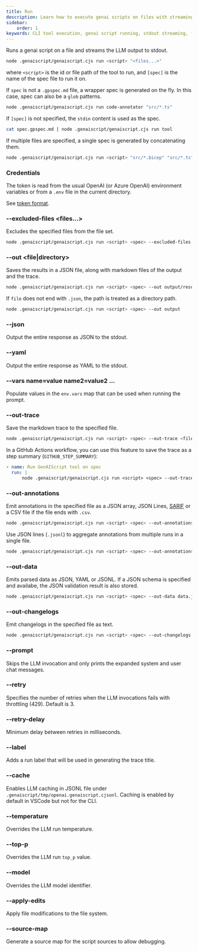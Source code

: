 ```yaml
---
title: Run
description: Learn how to execute genai scripts on files with streaming output to stdout, including usage of glob patterns, environment variables, and output options.
sidebar:
    order: 1
keywords: CLI tool execution, genai script running, stdout streaming, file globbing, environment configuration
---
```


Runs a genai script on a file and streams the LLM output to stdout.

```bash
node .genaiscript/genaiscript.cjs run <script> "<files...>"
```

where `<script>` is the id or file path of the tool to run, and `[spec]` is the name of the spec file to run it on.

If `spec` is not a `.gpspec.md` file, a wrapper spec is generated on the fly. In this case, spec can also be a `glob` patterns.

```sh
node .genaiscript/genaiscript.cjs run code-annotator "src/*.ts"
```

If `[spec]` is not specified, the `stdin` content is used as the spec.

```sh
cat spec.gpspec.md | node .genaiscript/genaiscript.cjs run tool
```

If multiple files are specified, a single spec is generated by concatenating them.

```sh
node .genaiscript/genaiscript.cjs run <script> "src/*.bicep" "src/*.ts"
```

### Credentials

The token is read from the usual OpenAI (or Azure OpenAI) environment variables or from a `.env` file in the current directory.

See [token format](/genaiscript/reference/token).

### --excluded-files <files...>

Excludes the specified files from the file set.

```sh
node .genaiscript/genaiscript.cjs run <script> <spec> --excluded-files <excluded-files...>
```

### --out <file|directory>

Saves the results in a JSON file, along with markdown files of the output and the trace.

```sh
node .genaiscript/genaiscript.cjs run <script> <spec> --out output/results.json
```

If `file` does not end with `.json`, the path is treated as a directory path.

```sh
node .genaiscript/genaiscript.cjs run <script> <spec> --out output
```

### --json

Output the entire response as JSON to the stdout.

### --yaml

Output the entire response as YAML to the stdout.

### --vars name=value name2=value2 ...

Populate values in the `env.vars` map that can be used when running the prompt.

### --out-trace <file>

Save the markdown trace to the specified file.

```sh
node .genaiscript/genaiscript.cjs run <script> <spec> --out-trace <file>
```

In a GitHub Actions workflow, you can use this feature to save the trace as a step summary (`GITHUB_STEP_SUMMARY`):

```yaml
- name: Run GenAIScript tool on spec
  run: |
      node .genaiscript/genaiscript.cjs run <script> <spec> --out-trace $GITHUB_STEP_SUMMARY
```

### --out-annotations <file>

Emit annotations in the specified file as a JSON array, JSON Lines, [SARIF](https://sarifweb.azurewebsites.net/) or a CSV file if the file ends with `.csv`.

```sh
node .genaiscript/genaiscript.cjs run <script> <spec> --out-annotations diags.csv
```

Use JSON lines (`.jsonl`) to aggregate annotations from multiple runs in a single file.

```sh
node .genaiscript/genaiscript.cjs run <script> <spec> --out-annotations diags.jsonl
```

### --out-data <file>

Emits parsed data as JSON, YAML or JSONL. If a JSON schema is specified
and availabe, the JSON validation result is also stored.

```sh
node .genaiscript/genaiscript.cjs run <script> <spec> --out-data data.jsonl
```

### --out-changelogs <file>

Emit changelogs in the specified file as text.

```sh
node .genaiscript/genaiscript.cjs run <script> <spec> --out-changelogs changelogs.txt
```

### --prompt

Skips the LLM invocation and only prints the expanded system and user chat messages.

### --retry <number>

Specifies the number of retries when the LLM invocations fails with throttling (429).
Default is 3.

### --retry-delay <number>

Minimum delay between retries in milliseconds.

### --label <label>

Adds a run label that will be used in generating the trace title.

### --cache

Enables LLM caching in JSONL file under `.genaiscript/tmp/openai.genaiscript.cjsonl`. Caching is enabled by default in VSCode
but not for the CLI.

### --temperature <number>

Overrides the LLM run temperature.

### --top-p <number>

Overrides the LLM run `top_p` value.

### --model <string>

Overrides the LLM model identifier.

### --apply-edits

Apply file modifications to the file system.

### --source-map

Generate a source map for the script sources to allow debugging.
